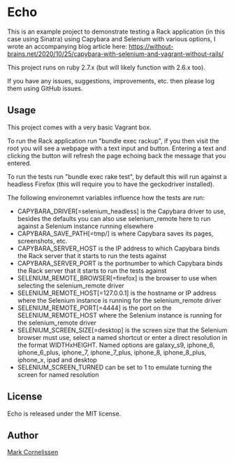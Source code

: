 Echo
==============
This is an example project to demonstrate testing a Rack application (in this case using Sinatra) using Capybara and Selenium with various options, I wrote an accompanying blog article here: https://without-brains.net/2020/10/25/capybara-with-selenium-and-vagrant-without-rails/

This project runs on ruby 2.7.x (but will likely function with 2.6.x too).

If you have any issues, suggestions, improvements, etc. then please log them using GitHub issues.

Usage
-----
This project comes with a very basic Vagrant box.

To run the Rack application run "bundle exec rackup", if you then visit the root you will see a webpage with a text input and button. Entering a text and clicking the button will refresh the page echoing back the message that you entered.

To run the tests run "bundle exec rake test", by default this will run against a headless Firefox (this will require you to have the geckodriver installed).

The following environemnt variables influence how the tests are run:

* CAPYBARA\_DRIVER[=selenium\_headless] is the Capybara driver to use, besides the defaults you can also use selenium\_remote here to run against a Selenium instance running elsewhere
* CAPYBARA\_SAVE\_PATH[=tmp/] is where Capybara saves its pages, screenshots, etc.
* CAPYBARA\_SERVER\_HOST is the IP address to which Capybara binds the Rack server that it starts to run the tests against
* CAPYBARA\_SERVER\_PORT is the portnumber to which Capybara binds the Rack server that it starts to run the tests against
* SELENIUM\_REMOTE\_BROWSER[=firefox] is the browser to use when selecting the selenium\_remote driver
* SELENIUM\_REMOTE\_HOST[=127.0.0.1] is the hostname or IP address where the Selenium instance is running for the selenium\_remote driver
* SELENIUM\_REMOTE\_PORT[=4444] is the port on the SELENIUM\_REMOTE\_HOST where the Selenium instance is running for the selenium\_remote driver
* SELENIUM\_SCREEN\_SIZE[=desktop] is the screen size that the Selenium browser must use, select a named shortcut or enter a direct resolution in the format WIDTHxHEIGHT. Named options are galaxy\_s9, iphone\_6, iphone\_6\_plus, iphone\_7, iphone\_7\_plus, iphone\_8, iphone\_8\_plus, iphone\_x, ipad and desktop
* SELENIUM\_SCREEN\_TURNED can be set to 1 to emulate turning the screen for named resolution

License
-------
Echo is released under the MIT license.

Author
------
[Mark Cornelissen](https://github.com/mrkcor)
